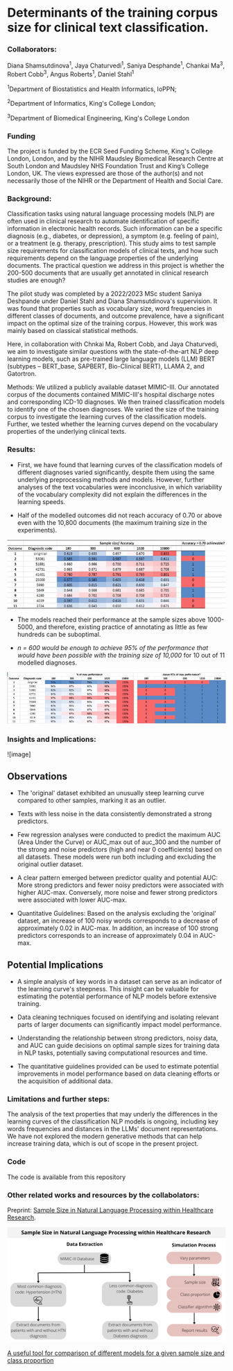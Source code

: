 # Determinants of the training corpus size for clinical text classification.

### Collaborators: 
Diana Shamsutdinova<sup>1</sup>, Jaya Chaturvedi<sup>1</sup>, Saniya Desphande<sup>1</sup>, Chankai Ma<sup>3</sup>, Robert Cobb<sup>3</sup>, Angus Roberts<sup>1</sup>, Daniel Stahl<sup>1</sup> 

<sup>1</sup>Department of Biostatistics and Health Informatics, IoPPN; 

<sup>2</sup>Department of Informatics, King's College London; 

<sup>3</sup>Department of Biomedical Engineering, King's College London

### Funding 
The project is funded by the ECR Seed Funding Scheme, King's College London, London, and by the NIHR Maudsley Biomedical Research Centre at South London and Maudsley NHS Foundation Trust and King’s College London, UK. The views expressed are those of the author(s) and not necessarily those of the NIHR or the Department of Health and Social Care.

### Background: 

Classification tasks using natural language processing models (NLP) are often used in clinical research to automate identification of specific information in electronic health records. Such information can be a specific diagnosis (e.g., diabetes, or depression), a symptom (e.g. feeling of pain), or a treatment (e.g. therapy, prescription). This study aims to test sample size requirements for classification models of clinical texts, and how such requirements depend on the language properties of the underlying documents. The practical question we address in this project is whether the 200-500 documents that are usually get annotated in clinical research studies are enough? 

The pilot study was completed by a 2022/2023 MSc student Saniya Deshpande under Daniel Stahl and Diana Shamsutdinova's supervision. It was found that properties such as vocabulary size, word frequencies in different classes of documents, and outcome prevalence, have a significant impact on the optimal size of the training corpus. However, this work was mainly based on classical statistical methods. 

Here, in collaboration with  Chnkai Ma, Robert Cobb, and Jaya Chaturvedi,  we aim to investigate similar questions with the state-of-the-art NLP deep learning models, such as pre-trained large language models (LLM) BERT (subtypes – BERT_base, SAPBERT, Bio-Clinical BERT), LLAMA 2, and Gatortron.

Methods: We utilized a publicly available dataset MIMIC-III. Our annotated corpus of the documents contained MIMIC-III's hospital discharge notes and corresponding ICD-10 diagnoses. We then trained classification models to identify one of the chosen diagnoses. We varied the size of the training corpus to investigate the learning curves of the classification models. Further, we tested whether the learning curves depend on the vocabulary properties of the underlying clinical texts. 

### Results: 
* First, we have found that learning curves of the classification models of different diagnoses varied significantly, despite them using the same underlying preprocessing methods and models. However, further analyses of the text vocabularies were inconclusive, in which variability of the vocabulary complexity did not explain the differences in the learning speeds.

* Half of the modelled outcomes did not reach accuracy of 0.70 or above even with the 10,800 documents (the maximum training size in the experiments).

![image](Sample_size_fig1.jpg)

* The models reached their performance at the sample sizes above 1000-5000, and therefore, existing practice of annotating as little as few hundreds can be suboptimal.

* *n = 600 would be enough to achieve 95% of the performance that would have been possible with the training size of 10,000* for 10 out of 11 modelled diagnoses.

![image](Sample_size_fig2.jpg)

### Insights and Implications:

![image]

## Observations

* The 'original' dataset exhibited an unusually steep learning curve compared to other samples, marking it as an outlier.

* Texts with less noise in the data consistently demonstrated a strong predictors.

* Few regression analyses were conducted to predict the maximum AUC (Area Under the Curve) or AUC_max out of auc_300 and the number of the strong and noise predictors (high and near 0 coefficients) based on all datasets. These models were run both including and excluding the original outlier dataset.

* A clear pattern emerged between predictor quality and potential AUC: More strong predictors and fewer noisy predictors were associated with higher AUC-max. Conversely, more noise and fewer strong predictors were associated with lower AUC-max.

* Quantitative Guidelines: Based on the analysis excluding the 'original' dataset, an increase of 100 noisy words corresponds to a decrease of approximately 0.02 in AUC-max. In addition, an increase of 100 strong predictors corresponds to an increase of approximately 0.04 in AUC-max.

## Potential Implications

* A simple analysis of key words in a dataset can serve as an indicator of the learning curve's steepness. This insight can be valuable for estimating the potential performance of NLP models before extensive training.

* Data cleaning techniques focused on identifying and isolating relevant parts of larger documents can significantly impact model performance. 

* Understanding the relationship between strong predictors, noisy data, and AUC can guide decisions on optimal sample sizes for training data in NLP tasks, potentially saving computational resources and time.

* The quantitative guidelines provided can be used to estimate potential improvements in model performance based on data cleaning efforts or the acquisition of additional data.


### Limitations and further steps: 
The analysis of the text properties that may underly the differences in the learning curves of the classification NLP models is ongoing, including key words frequencies and distances in the LLMs' document  representations.
We have not explored the modern generative methods that can help increase training data, which is out of scope in the present project.
 
### Code 
The code is available from this repository

### Other related works and resources by the collabolators:

Preprint: [Sample Size in Natural Language Processing within Healthcare Research](https://arxiv.org/abs/2309.02237).

![image](Fig4.png)

[A useful tool for comparison of different models for a given sample size and class proportion](https://jayachaturvedi-sample-size-in-healthcare-nlp-dashboard-poic0t.streamlit.app/)


